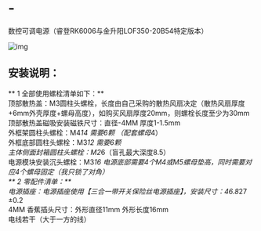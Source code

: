 # -
数控可调电源（睿登RK6006与金升阳LOF350-20B54特定版本）

![img](https://github.com/DowsonTseng/Mobula/blob/main/%E5%8F%AF%E8%B0%83%E7%94%B5%E6%BA%90%E8%AE%BE%E8%AE%A13%20v40.png)

## 安装说明：  
  ** 1 全部使用螺栓清单如下：**  
      顶部散热盖：M3圆柱头螺栓，长度由自己采购的散热风扇决定（散热风扇厚度+6mm外壳厚度+螺母高度），如购买风扇厚度20mm，则螺栓长度至少为30mm  
      顶部散热盖磁吸安装磁铁尺寸：直径-4MM  厚度1-1.5mm  
      外框架圆柱头螺栓：M4*14  需要6颗 （配套螺母*4）  
      外框底部圆柱头螺栓：M3*12 需要6颗  
      主体侧面封箱圆柱头螺栓：M2*6（盲孔最大深度8.5）   
      电源模块安装沉头螺栓：M3*16  电源底部需要4个M4或M5螺母垫高，同时需要对应4个螺母固定（我只锁了对角）  
  ** 2 零配件清单：**  
      电源插座：电源插座使用【三合一带开关保险丝电源插座】，安装尺寸：46.8*27 ±0.2    
      4MM 香蕉插头尺寸：外形直径11mm 外形长度16mm  
      电线若干（大于一方的线）  
